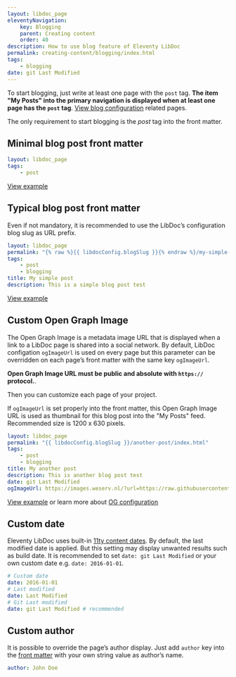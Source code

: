 ```yaml
---
layout: libdoc_page
eleventyNavigation:
    key: Blogging
    parent: Creating content
    order: 40
description: How to use blog feature of Eleventy LibDoc
permalink: creating-content/blogging/index.html
tags:
    - blogging
date: git Last Modified
---
```


To start blogging, just write at least one page with the `post` tag. **The item "My Posts" into the primary navigation is displayed when at least one page has the `post` tag**. [View blog configuration](/content/configuration/blog.md) related pages.

<aside>
    <p class="alert alert-info">The only requirement to start blogging is the <var>post</var> tag into the front matter.</p>
</aside>

## Minimal blog post front matter

```yaml
layout: libdoc_page
tags:
    - post
```

[View example](/content/creating-content/posts/minimal-post.md)

## Typical blog post front matter

Even if not mandatory, it is recommended to use the LibDoc’s configuration blog slug as URL prefix.

```yaml
layout: libdoc_page
permalink: "{% raw %}{{ libdocConfig.blogSlug }}{% endraw %}/my-simple-post/index.html"
tags:
    - post
    - blogging
title: My simple post
description: This is a simple blog post test
```

[View example](/content/creating-content/posts/simple-post.md)

## Custom Open Graph Image

The Open Graph Image is a metadata image URL that is displayed when a link to a LibDoc page is shared into a social network. By default, LibDoc configation `ogImageUrl` is used on every page but this parameter can be overridden on each page’s front matter with the same key `ogImageUrl`.

<aside>
    <p class="alert alert-warning"><strong>Open Graph Image URL must be public and absolute with <code>https://</code> protocol.</strong>.</p>
</aside>

Then you can customize each page of your project.

<aside>
    <p class="alert alert-info">If <code>ogImageUrl</code> is set properly into the front matter, this Open Graph Image URL is used as thumbnail for this blog post into the "My Posts" feed. Recommended size is 1200 x 630 pixels.</p>
</aside>

```yaml
layout: libdoc_page
permalink: "{{ libdocConfig.blogSlug }}/another-post/index.html"
tags:
    - post
    - blogging
title: My another post
description: This is another blog post test
date: git Last Modified
ogImageUrl: https://images.weserv.nl/?url=https://raw.githubusercontent.com/olivier3lanc/photographies/master/paysages/hiver/la_pierra_menta_de_la_roche_parstire_alpha_size_3000x1600.webp&w=1200&h=630&fit=cover&q=30&output=webp
```

[View example](/content/creating-content/posts/another-post.md) or learn more about [OG configuration](/content/configuration/open-graph-image.md)

## Custom date

Eleventy LibDoc uses built-in [11ty content dates](https://www.11ty.dev/docs/dates/). By default, the last modified date is applied. But this setting may display unwanted results such as build date. It is recommended to set `date: git Last Modified` or your own custom date e.g. `date: 2016-01-01`.

```yaml
# Custom date
date: 2016-01-01
# Last modified
date: Last Modified
# Git Last modified
date: git Last Modified # recommended
```

## Custom author

It is possible to override the page’s author display. Just add `author` key into the [front matter](/content/front-matter/index.md) with your own string value as author’s name.

```yaml
author: John Doe
```

